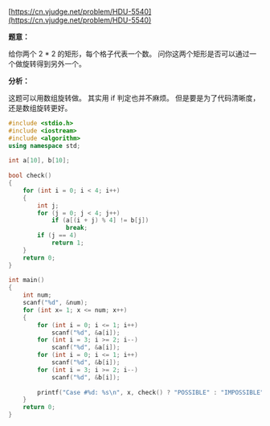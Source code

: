 [https://cn.vjudge.net/problem/HDU-5540](https://cn.vjudge.net/problem/HDU-5540)

**题意：**

给你两个 2 * 2 的矩形，每个格子代表一个数。 问你这两个矩形是否可以通过一个做旋转得到另外一个。


**分析：**

这题可以用数组旋转做。 其实用 if 判定也并不麻烦。 但是要是为了代码清晰度，还是数组旋转更好。

```c++
#include <stdio.h>  
#include <iostream>
#include <algorithm>
using namespace std;
 
int a[10], b[10];
 
bool check()
{
	for (int i = 0; i < 4; i++)
	{
		int j;
		for (j = 0; j < 4; j++)
			if (a[(i + j) % 4] != b[j])
				break;
		if (j == 4)
			return 1;
	}
	return 0;
}
 
int main()
{
	int num;
	scanf("%d", &num);
	for (int x= 1; x <= num; x++)
	{
		for (int i = 0; i <= 1; i++)
			scanf("%d", &a[i]);
		for (int i = 3; i >= 2; i--)
			scanf("%d", &a[i]);
		for (int i = 0; i <= 1; i++)
			scanf("%d", &b[i]);
		for (int i = 3; i >= 2; i--)
			scanf("%d", &b[i]);
 
		printf("Case #%d: %s\n", x, check() ? "POSSIBLE" : "IMPOSSIBLE");
	}
	return 0;
}

```
